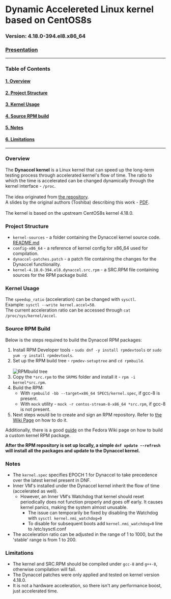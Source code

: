 # Dynamic Accelereted Linux kernel based on CentOS8s
### Version: 4.18.0-394.el8.x86_64
### [Presentation](./Dynamic%20Acceleration%20Kernel.pdf)
---

### Table of Contents

#### [1. Overview](#Overview)
#### [2. Project Structure](#Project-Structure)
#### [3. Kernel Usage](#Kernel-Usage)
#### [4. Source RPM build](#Source-RPM-Build)
#### [5. Notes](#Notes)
#### [6. Limitations](#Limitations)
---

### Overview

The **Dynaccel kernel** is a Linux kernel that can speed up the long-term testing process through accelerated kernel's flow of time. The ratio to which the time is accelerated can be changed dynamically through the kernel interface - ```/proc```.
<br/><br/>
The idea originated from [the repository](https://github.com/ystk/dynamic-acceleration).
</br>
A slides by the original authors (Toshiba) describing this work - [PDF](https://elinux.org/images/6/6d/Linux_Kernel_Acceleration_for_Long-term_Testing.pdf).
<br/><br/>
The kernel is based on the upstream CentOS8s kernel 4.18.0.

### Project Structure

- ```kernel-sources``` - a folder containing the Dynaccel kernel source code. [README.md](./kernel-sources/README.md)
- ```config-x86_64```  - a reference of kernel config for x86_64 used for compilation.
- ```dynaccel-patches.patch``` - a patch file containing the changes for the Dynaccel functionality.
- ```kernel-4.18.0-394.el8.dynaccel.src.rpm``` - a SRC.RPM file containing sources for the RPM package build.

### Kernel Usage

The ```speedup_ratio``` (acceleration) can be changed with ```sysctl```.
<br/>
Example: ```sysctl --write kernel.accel=50```.
<br/>
The current acceleration ratio can be accessed through ```cat /proc/sys/kernel/accel```.

### Source RPM Build

Below is the steps required to build the Dynaccel RPM packages:
1. Install RPM Developer tools - ```sudo dnf -y install rpmdevtools``` or ```sudo yum -y install rpmdevtools```.
2. Set up the RPM build tree - ```rpmdev-setuptree``` and ```cd rpmbuild```.
   <br/><br/>
   ![RPMbuild tree](https://i.ibb.co/QQpsVbp/RPMbuild-tree.png)
3. Copy the ```*src.rpm``` to the ```SRPMS``` folder and install it - ```rpm -i kernel*src.rpm```.
4. Build the RPM:
   - With ```rpmbuild -bb --target=x86_64 SPECS/kernel.spec```, if gcc-8 is present.
   - With ```mock``` utility - ```mock -r centos-stream-8-x86_64 *src.rpm```, if gcc-8 is not present.
5. Next steps would be to create and sign an RPM repository. 
   Refer to [the Wiki Page](https://wiki.cdot.senecacollege.ca/wiki/Signing_and_Creating_a_Repository_for_RPM_Packages) on how to do it.
   
Additionally, there is a good [guide](https://www.fedoraproject.org/wiki/Building_a_custom_kernel/Source_RPM) on the Fedora Wiki page on how to build a custom kernel RPM package.

**After the RPM repository is set up locally, a simple ```dnf update --refresh``` will install all the packages and update to the Dynaccel kernel.**

### Notes

- The ```kernel.spec``` specifies EPOCH 1 for Dynaccel to take precedence over the latest kernel present in DNF.
- Inner VM's installed under the Dynaccel kernel inherit the flow of time (accelerated as well).
  * However, an Inner VM's Watchdog that kernel should reset periodically does not function properly and goes off early. It causes kernel panics, making the system almost unusable.
    * The issue can temporarily be fixed by disabling the Watchdog with ```sysctl kernel.nmi_watchdog=0```
    * To disable for subsequent boots add ```kernel.nmi_watchdog=0``` line to /etc/sysctl.conf
- The acceleration ratio can be adjusted in the range of 1 to 1000, but the 'stable' range is from 1 to 200.

### Limitations

- The kernel and SRC.RPM should be compiled under ```gcc-8``` and ```g++-8```, otherwise compilation will fail.
- The Dynaccel patches were only applied and tested on kernel version 4.18.0.
- It is not a hardware acceleration, so there isn't any performance boost, just accelerated time.
